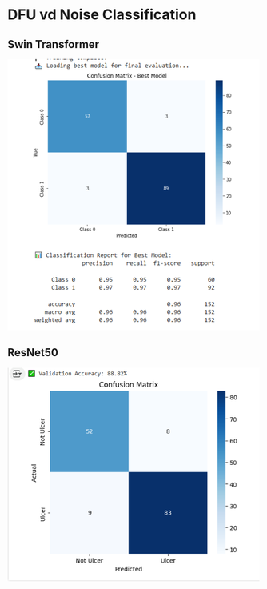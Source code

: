 # DFU vd Noise Classification
## Swin Transformer
![Alt Text](Swin_Transformer.PNG)
## ResNet50
![Alt Text](ResNet50.PNG)
